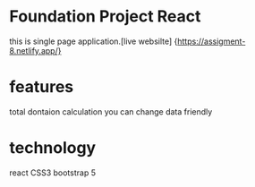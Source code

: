 # Foundation Project React

this is single page application.[live websilte] {https://assigment-8.netlify.app/}

# features

total dontaion calculation
you can change data
friendly

# technology

react
CSS3
bootstrap 5
